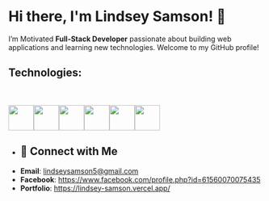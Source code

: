 # Hi there, I'm Lindsey Samson! 👋
I’m Motivated **Full-Stack Developer** passionate about building web applications and learning new technologies. Welcome to my GitHub profile!

## Technologies:
<br />
<br />
<div style="display: flex; flex-wrap: wrap;">
  <img  src="https://clipground.com/images/html5-logo-2.png" style="width: 50px;">
  <img  src="https://logospng.org/download/css-3/logo-css-3-2048.png" style="width: 50px;">
  <img  src="https://cdn.freebiesupply.com/logos/large/2x/logo-javascript-logo-png-transparent.png" style="width: 50px;">
  <img  src="https://logospng.org/download/typescript/typescript-4096.png" style="width: 50px;">
  <img  src="https://www.loopple.com/img/tailwind-logo-blue.png" style="width: 50px;">
  <img  src="https://nextsoftware.io/files/images/logos/main/reactjs-logo.png" style="width: 50px;">
</div>

- ## 🤝 Connect with Me
- **Email**: lindseysamson5@gmail.com
- **Facebook**: https://www.facebook.com/profile.php?id=61560070075435
- **Portfolio**: https://lindsey-samson.vercel.app/
